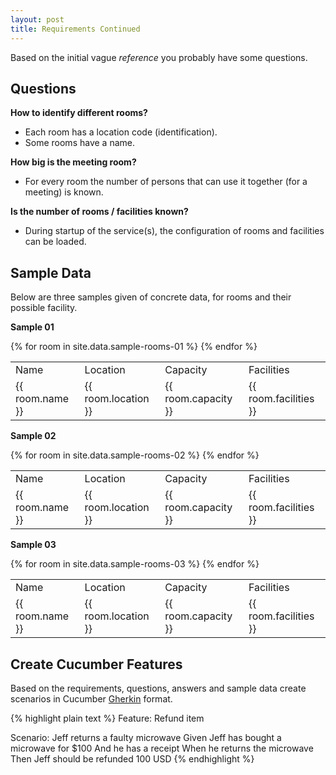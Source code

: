 ```yaml
---
layout: post
title: Requirements Continued
---
```

Based on the initial vague _reference_ you probably have some questions. 


## Questions

__How to identify different rooms?__

- Each room has a location code (identification).
- Some rooms have a name.

__How big is the meeting room?__ 

- For every room the number of persons that can use it together (for a meeting) is known.

__Is the number of rooms / facilities known?__

- During startup of the service(s), the configuration of rooms and facilities can be loaded. 


## Sample Data

Below are three samples given of concrete data, for rooms and their possible facility.


__Sample 01__

<table>
  <tr>
    <td>Name</td><td>Location</td><td>Capacity</td><td>Facilities</td>
  </tr>
{% for room in site.data.sample-rooms-01 %}
  <tr>
    <td>{{ room.name }}</td><td>{{ room.location }}</td><td>{{ room.capacity }}</td><td>{{ room.facilities }}</td>
  </tr>
{% endfor %}
</table>

__Sample 02__

<table>
  <tr>
    <td>Name</td><td>Location</td><td>Capacity</td><td>Facilities</td>
  </tr>
{% for room in site.data.sample-rooms-02 %}
  <tr>
    <td>{{ room.name }}</td><td>{{ room.location }}</td><td>{{ room.capacity }}</td><td>{{ room.facilities }}</td>
  </tr>
{% endfor %}
</table>

__Sample 03__

<table>
  <tr>
    <td>Name</td><td>Location</td><td>Capacity</td><td>Facilities</td>
  </tr>
{% for room in site.data.sample-rooms-03 %}
  <tr>
    <td>{{ room.name }}</td><td>{{ room.location }}</td><td>{{ room.capacity }}</td><td>{{ room.facilities }}</td>
  </tr>
{% endfor %}
</table>


## Create Cucumber Features

Based on the requirements, questions, answers and sample data create scenarios in Cucumber [Gherkin](https://cucumber.io/docs/reference) format. 

{% highlight plain text %}
Feature: Refund item

Scenario: Jeff returns a faulty microwave
    Given Jeff has bought a microwave for $100
    And he has a receipt
    When he returns the microwave
    Then Jeff should be refunded 100 USD
{% endhighlight %}
